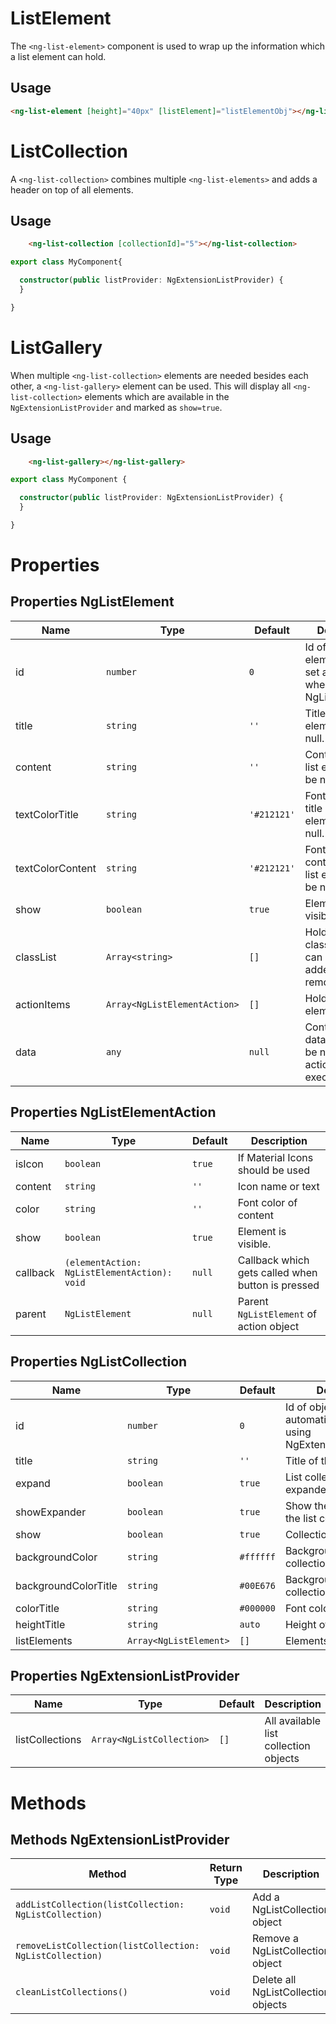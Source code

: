 # ListElement

The `<ng-list-element>` component is used to wrap up the information which a list element can hold.

## Usage

```html
<ng-list-element [height]="40px" [listElement]="listElementObj"></ng-list-element>
```

# ListCollection

A `<ng-list-collection>` combines multiple `<ng-list-elements>` and adds a header on top of all elements.
 
## Usage

```html
    <ng-list-collection [collectionId]="5"></ng-list-collection>
```

```typescript
export class MyComponent{

  constructor(public listProvider: NgExtensionListProvider) {
  }

}
```

# ListGallery

When multiple `<ng-list-collection>` elements are needed besides each other, a `<ng-list-gallery>` element can be used.
This will display all `<ng-list-collection>` elements which are available in the `NgExtensionListProvider`
and marked as `show=true`. 

## Usage

```html
    <ng-list-gallery></ng-list-gallery>
```

```typescript
export class MyComponent {

  constructor(public listProvider: NgExtensionListProvider) {
  }

}
```

# Properties

## Properties NgListElement

|Name|Type|Default|Description|
|----|----|-------|-----------|
|id|`number`|`0`|Id of the element. Gets set automatically when using a NgListCollection.|
|title|`string`|`''`|Title of the list element. Can be null.|
|content|`string`|`''`|Content of the list element. Can be null.|
|textColorTitle|`string`|`'#212121'`|Font color of the title of the list element. Can be null.|
|textColorContent|`string`|`'#212121'`|Font color of the content of the list element. Can be null.|
|show|`boolean`|`true`|Element is visible.|
|classList|`Array<string>`|`[]`|Holds extra classes which can be cutom added and removed|
|actionItems|`Array<NgListElementAction>`|`[]`|Holds visible element actions|
|data|`any`|`null`|Contains custom data which can be needed when action gets executed|

## Properties NgListElementAction

|Name|Type|Default|Description|
|----|----|-------|-----------|
|isIcon|`boolean`|`true`|If Material Icons should be used|
|content|`string`|`''`|Icon name or text|
|color|`string`|`''`|Font color of content|
|show|`boolean`|`true`|Element is visible.|
|callback|`(elementAction: NgListElementAction): void`|`null`|Callback which gets called when button is pressed|
|parent|`NgListElement`|`null`|Parent `NgListElement` of action object|

## Properties NgListCollection

|Name|Type|Default|Description|
|----|----|-------|-----------|
|id|`number`|`0`|Id of object. Gets set automatically when using NgExtensionListProvider.|
|title|`string`|`''`|Title of the list collection.|
|expand|`boolean`|`true`|List collection is expanded.|
|showExpander|`boolean`|`true`|Show the expander of the list collection.|
|show|`boolean`|`true`|Collection is visible|
|backgroundColor|`string`|`#ffffff`|Background color of collection|
|backgroundColorTitle|`string`|`#00E676`|Background color of collection title|
|colorTitle|`string`|`#000000`|Font color for title|
|heightTitle|`string`|`auto`|Height of title|
|listElements|`Array<NgListElement>`|`[]`|Elements in collection|

## Properties NgExtensionListProvider

|Name|Type|Default|Description|
|----|----|-------|-----------|
|listCollections|`Array<NgListCollection>`|`[]`|All available list collection objects|

# Methods

## Methods NgExtensionListProvider

|Method|Return Type|Description|
|------|-----------|-----------|
|`addListCollection(listCollection: NgListCollection)`|`void`|Add a NgListCollection object|
|`removeListCollection(listCollection: NgListCollection)`|`void`|Remove a NgListCollection object|
|`cleanListCollections()`|`void`|Delete all NgListCollection objects|
